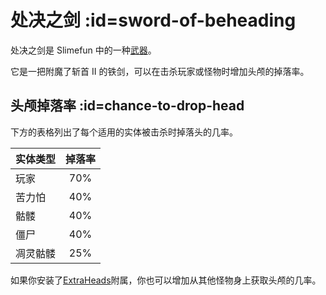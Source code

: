 # 处决之剑 :id=sword-of-beheading

处决之剑是 Slimefun 中的一种[武器](/Weapons)。

它是一把附魔了斩首 II 的铁剑，可以在击杀玩家或怪物时增加头颅的掉落率。

## 头颅掉落率 :id=chance-to-drop-head

下方的表格列出了每个适用的实体被击杀时掉落头的几率。

| 实体类型     | 掉落率 |
| :-------------- | :---------: |
| 玩家          | 70%         |
| 苦力怕         | 40%         |
| 骷髅        | 40%         |
| 僵尸          | 40%         |
| 凋灵骷髅   | 25%         |

如果你安装了[ExtraHeads](/Addons#official-addons)附属，你也可以增加从其他怪物身上获取头颅的几率。
